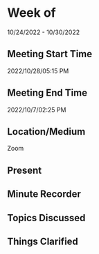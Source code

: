 # Week of 
10/24/2022 - 10/30/2022

## Meeting Start Time
2022/10/28/05:15 PM

## Meeting End Time
2022/10/7/02:25 PM

## Location/Medium
Zoom

## Present

## Minute Recorder


## Topics Discussed


## Things Clarified



